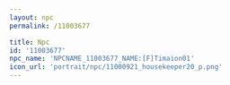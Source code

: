 ```yaml
---
layout: npc
permalink: /11003677

title: Npc
id: '11003677'
npc_name: 'NPCNAME_11003677_NAME:[F]Timaion01'
icon_url: 'portrait/npc/11000921_housekeeper20_p.png'
---
```


